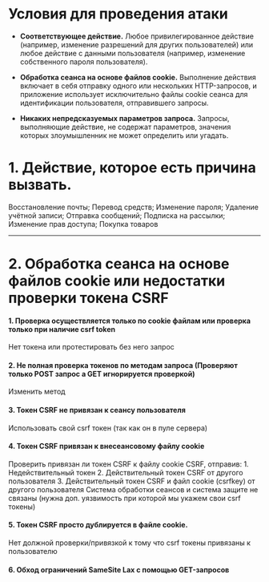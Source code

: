 
# Условия для проведения атаки

- **Соответствующее действие.** 
	Любое привилегированное действие (например, изменение разрешений для других пользователей) или любое действие с данными пользователя (например, изменение собственного пароля пользователя).

- **Обработка сеанса на основе файлов cookie.** 
	Выполнение действия включает в себя отправку одного или нескольких HTTP-запросов, и приложение использует исключительно файлы cookie сеанса для идентификации пользователя, отправившего запросы.

- **Никаких непредсказуемых параметров запроса.** 
	Запросы, выполняющие действие, не содержат параметров, значения которых злоумышленник не может определить или угадать.

# 1.  Действие, которое есть причина вызвать.

Восстановление почты; Перевод средств; Изменение пароля; Удаление учётной записи; Отправка сообщений; Подписка на рассылки; Изменение прав доступа; Покупка товаров

----
# 2. Обработка сеанса на основе файлов cookie или недостатки проверки токена CSRF

#### 1. Проверка осуществляется только по cookie файлам или проверка только при наличие csrf token
Нет токена или протестировать без него запрос

#### 2. Не полная проверка токенов по методам запроса (Проверяют только POST запрос а GET игнорируется проверкой)
Изменить метод

#### 3. Токен CSRF не привязан к сеансу пользователя
Использовать свой csrf токен (так как он в пуле сервера)

#### 4. Токен CSRF привязан к внесеансовому файлу cookie
Проверить привязан ли токен CSRF к файлу cookie CSRF, отправив:
	1. Недействительный токен 
	2. Действительный токен CSRF от другого пользователя
	3. Действительный токен CSRF и файл cookie (csrfkey) от другого пользователя
		Система обработки сеансов и система защите не связаны (нужна доп. уязвимость при которой мы укажем свои csrf токены)

#### 5. Токен CSRF просто дублируется в файле cookie.
Нет должной проверки/привязкой к тому что csrf токены привязаны к пользователю

#### 6. Обход ограничений SameSite Lax с помощью GET-запросов

